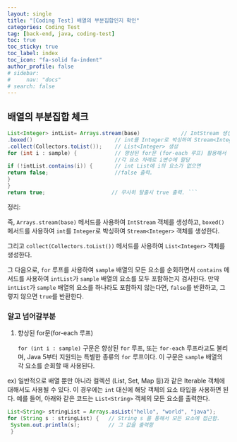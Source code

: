 ```yaml
---
layout: single
title: "[Coding Test] 배열의 부분집합인지 확인"
categories: Coding Test
tag: [back-end, java, coding-test]
toc: true
toc_sticky: true
toc_label: index
toc_icon: "fa-solid fa-indent"
author_profile: false
# sidebar:
#     nav: "docs"
# search: false
---
```








## 배열의 부분집합 체크





```java
List<Integer> intList= Arrays.stream(base)             // IntStream 생성
.boxed()          		          // int를 Integer로 박싱하여 Stream<Integer> 생성
.collect(Collectors.toList());    // List<Integer> 생성
for (int i : sample) {            // 향상된 for문 (for-each 루프) 활용해서 
                                  //각 요소 차례로 i변수에 할당
if (!intList.contains(i)) {       // int List에 i의 요소가 없으면
return false;                     //false 출력.
}
}
return true;                     // 무사히 탈출시 true 출력. ```
```






정리:

즉, `Arrays.stream(base)` 메서드를 사용하여 `IntStream` 객체를 생성하고, `boxed()` 메서드를 사용하여 `int`를 `Integer`로 박싱하여 `Stream<Integer>` 객체를 생성한다. 

그리고 `collect(Collectors.toList())` 메서드를 사용하여 `List<Integer>` 객체를 생성한다.

그 다음으로, `for` 루프를 사용하여 `sample` 배열의 모든 요소를 순회하면서 `contains` 메서드를 사용하여 `intList`가 `sample` 배열의 요소를 모두 포함하는지 검사한다. 만약 `intList`가 `sample` 배열의 요소를 하나라도 포함하지 않는다면, `false`를 반환하고, 그렇지 않으면 `true`를 반환한다.







### 알고 넘어갈부분

1. 향상된 for문(for-each 루프)

   `for (int i : sample)` 구문은 향상된 `for` 루프, 또는 `for-each` 루프라고도 불리며,  Java 5부터 지원되는 특별한 종류의 `for` 루프이다.  이 구문은 `sample` 배열의 각 요소를 순회할 때 사용된다.



ex) 일반적으로 배열 뿐만 아니라 컬렉션 (List, Set, Map 등)과 같은 Iterable 객체에 대해서도 사용될 수 있다. 이 경우에는 `int` 대신에 해당 객체의 요소 타입을 사용하면 된다. 예를 들어, 아래와 같은 코드는 `List<String>` 객체의 모든 요소를 출력한다.



``` java
List<String> stringList = Arrays.asList("hello", "world", "java");
for (String s : stringList) {   // String s 를 통해서 모든 요소에 접근함.
 System.out.println(s);         // 그 값을 출력함
 }
```











